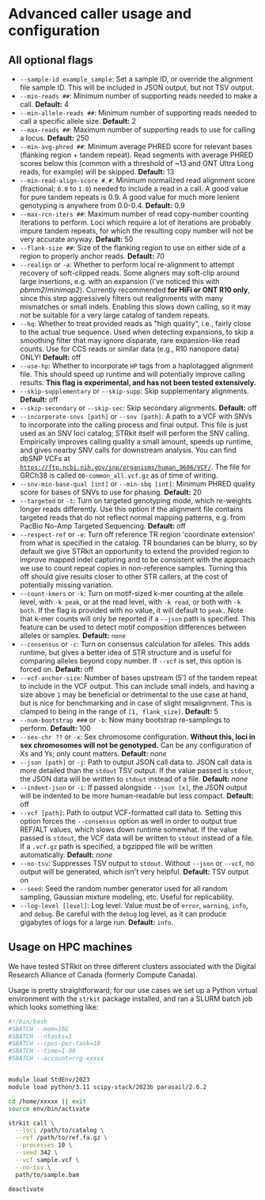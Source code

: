 # Advanced caller usage and configuration


## All optional flags

* `--sample-id example_sample`: Set a sample ID, or override the alignment file sample ID. This will be included in JSON 
  output, but not TSV output.
* `--min-reads ##`: Minimum number of supporting reads needed to make a call. **Default:** 4
* `--min-allele-reads ##`: Minimum number of supporting reads needed to call a specific allele size. 
  **Default:** 2
* `--max-reads ##`: Maximum number of supporting reads to use for calling a locus. **Default:** 250
* `--min-avg-phred ##`: Minimum average PHRED score for relevant bases (flanking region + tandem repeat).
  Read segments with average PHRED scores below this (common with a threshold of ~13 and ONT Ultra Long reads, 
  for example) will be skipped. **Default:** 13
* `--min-read-align-score #.#`: Minimum normalized read alignment score (fractional; `0.0` to `1.0`) needed to include a 
  read in a call. A good value for pure tandem repeats is 0.9. A good value for much more lenient genotyping is anywhere
  from 0.0-0.4. **Default:** 0.9
* `--max-rcn-iters ##`: Maximum number of read copy-number counting iterations to perform. Loci which require a lot of
  iterations are probably impure tandem repeats, for which the resulting copy number will not be very accurate anyway.
  **Default:** 50
* `--flank-size ##`: Size of the flanking region to use on either side of a region to properly anchor reads. 
  **Default:** 70
* `--realign` or `-a`: Whether to perform local re-alignment to attempt recovery of soft-clipped reads. Some aligners
  may soft-clip around large insertions, e.g. with an expansion (I've noticed this with *pbmm2*/*minimap2*). 
  Currently recommended **for HiFi or ONT R10 only**, since this step aggressively filters out realignments with 
  many mismatches or small indels. Enabling this slows down calling, so it may not be suitable for a very large catalog 
  of tandem repeats.
* `--hq`: Whether to treat provided reads as "high quality", i.e., fairly close to the actual true sequence. Used when 
  detecting expansions, to skip a smoothing filter that may ignore disparate, rare expansion-like read counts.
  Use for CCS reads or similar data (e.g., R10 nanopore data) ONLY! **Default:** off
* `--use-hp`: Whether to incorporate `HP` tags from a haplotagged alignment file. This should speed up runtime and 
  will potentially improve calling results. **This flag is experimental, and has not been tested extensively.**
* `--skip-supplementary` or `--skip-supp`: Skip supplementary alignments. **Default:** off
* `--skip-secondary` or `--skip-sec`: Skip secondary alignments. **Default:** off
* `--incorporate-snvs [path]` or `--snv [path]`: A path to a VCF with SNVs to incorporate into the calling process and 
  final output. This file is just used as an SNV loci catalog; STRkit itself will perform the SNV calling. Empirically 
  improves calling quality a small amount, speeds up runtime, and gives nearby SNV calls for downstream analysis.
  You can find dbSNP VCFs at
  [`https://ftp.ncbi.nih.gov/snp/organisms/human_9606/VCF/`](https://ftp.ncbi.nih.gov/snp/organisms/human_9606/VCF/).
  The file for GRCh38 is called `00-common_all.vcf.gz` as of time of writing.
* `--snv-min-base-qual [int]` or `--min-sbq [int]`: Minimum PHRED quality score for bases of SNVs to use for phasing. 
  **Default:** 20
* `--targeted` or `-t`: Turn on targeted genotyping mode, which re-weights longer reads differently. Use this option if
  the alignment file contains targeted reads that do not reflect normal mapping patterns, e.g. from PacBio No-Amp 
  Targeted Sequencing. **Default:** off
* `--respect-ref` or `-e`: Turn off reference TR region 'coordinate extension' from what is specified in the catalog.
  TR boundaries can be blurry, so by default we give STRkit an opportunity to extend the provided region to improve
  mapped indel capturing and to be consistent with the approach we use to count repeat copies in non-reference samples.
  Turning this off should give results closer to other STR callers, at the cost of potentially missing variation.
* `--count-kmers` or `-k`: Turn on motif-sized k-mer counting at the allele level, with `-k peak`, or at the read 
  level, with `-k read`, or both with `-k both`. If the flag is provided with no value, it will default to `peak.`
  Note that k-mer counts will only be reported if a `--json` path is specified. This feature can be used to detect
  motif composition differences between alleles or samples. **Default:** `none`
* `--consensus` or `-c`: Turn on consensus calculation for alleles. This adds runtime, but gives a better idea of STR 
  structure and is useful for comparing alleles beyond copy number. If `--vcf` is set, this option is forced on. 
  **Default:** off
* `--vcf-anchor-size`: Number of bases upstream (5') of the tandem repeat to include in the VCF output. This can include
  small indels, and having a size above `1` may be beneficial or detrimental to the use case at hand, but is nice for 
  benchmarking and in case of slight misalignment. This is clamped to being in the range of `[1, flank_size]`.
  **Default:** 5
* `--num-bootstrap ###` or `-b`: Now many bootstrap re-samplings to perform. **Default:** 100
* `--sex-chr ??` or `-x`: Sex chromosome configuration. **Without this, loci in sex chromosomes will not be genotyped.**
  Can be any configuration of Xs and Ys; only count matters. **Default:** *none*
* `--json [path]` or `-j`: Path to output JSON call data to. JSON call data is more detailed than the `stdout` TSV 
  output. If the value passed is `stdout`, the JSON data will be written to `stdout` instead of a file. 
  **Default:** *none*
* `--indent-json` or `-i`: If passed alongside `--json [x]`, the JSON output will be indented to be more human-readable
  but less compact. **Default:** off
* `--vcf [path]`: Path to output VCF-formatted call data to. Setting this option forces the `--consensus` option as 
  well in order to output true REF/ALT values, which slows down runtime somewhat. If the value passed is `stdout`, the 
  VCF data will be written to `stdout` instead of a file. If a `.vcf.gz` path is specified, a bgzipped file will be 
  written automatically. **Default:** *none*
* `--no-tsv`: Suppresses TSV output to `stdout`. Without `--json` or `--vcf`, no output will be generated, which isn't 
  very helpful. **Default:** TSV output on
* `--seed`: Seed the random number generator used for all random sampling, Gaussian mixture modeling, etc. 
  Useful for replicability.
* `--log-level [level]`: Log level. Value must be of `error`, `warning`, `info`, and `debug`. Be careful with the 
  `debug` log level, as it can produce gigabytes of logs for a large run. **Default:** `info`.


## Usage on HPC machines

We have tested STRkit on three different clusters associated with the 
Digital Research Alliance of Canada (formerly Compute Canada). 

Usage is pretty straightforward; for our use cases we set up a Python virtual environment
with the `strkit` package installed, and ran a SLURM batch job which looks something like:

```bash
#!/bin/bash
#SBATCH --mem=16G
#SBATCH --ntasks=1
#SBATCH --cpus-per-task=10
#SBATCH --time=1-00
#SBATCH --account=rrg-xxxxx


module load StdEnv/2023
module load python/3.11 scipy-stack/2023b parasail/2.6.2

cd /home/xxxxx || exit
source env/bin/activate

strkit call \
  --loci /path/to/catalog \
  --ref /path/to/ref.fa.gz \
  --processes 10 \
  --seed 342 \
  --vcf sample.vcf \
  --no-tsv \
  path/to/sample.bam

deactivate

```
